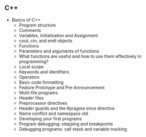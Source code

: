 ## C++

- Basics of C++
  - Program structure
  - Comments
  - Variables, Initialization and Assignment
  - cout, cin, and endl objects
  - Functions
  - Parameters and arguments of functions
  - What functions are useful and how to use them effectively in programming?
  - Local scope
  - Keywords and identifiers
  - Operators
  - Basic code formatting
  - Feature Prototype and Pre-Announcement
  - Multi-file programs
  - Header files
  - Preprocessor directives
  - Header guards and the #pragma once directive
  - Name conflict and namespace std
  - Developing your first programs
  - Program debugging: stepping and breakpoints
  - Debugging programs: call stack and variable tracking
